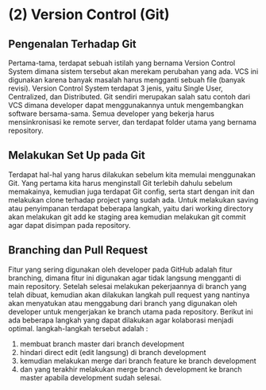# (2) Version Control (Git)

## Pengenalan Terhadap Git
Pertama-tama, terdapat sebuah istilah yang bernama Version Control System dimana sistem tersebut akan
merekam perubahan yang ada. VCS ini digunakan karena banyak masalah
harus mengganti sebuah file (banyak revisi). Version Control System terdapat 3 jenis, yaitu Single User, Centralized,
dan Distributed. Git sendiri merupakan salah satu contoh dari VCS dimana developer dapat menggunakannya untuk
mengembangkan software bersama-sama. Semua developer yang bekerja harus mensinkronisasi ke remote server, dan terdapat 
folder utama yang bernama repository.

## Melakukan Set Up pada Git
Terdapat hal-hal yang harus dilakukan sebelum kita memulai menggunakan Git. Yang pertama kita harus menginstall Git terlebih
dahulu sebelum memakainya, kemudian juga terdapat Git config, serta start dengan init dan melakukan clone terhadap project yang
sudah ada. Untuk melakukan saving atau penyimpanan terdapat beberapa langkah, yaitu dari working directory akan melakukan git add
ke staging area kemudian melakukan git commit agar dapat disimpan pada repository.

## Branching dan Pull Request
Fitur yang sering digunakan oleh developer pada GitHub adalah fitur branching, dimana fitur ini digunakan agar tidak langsung
mengganti di main repository. Setelah selesai melakukan pekerjaannya di branch yang telah dibuat, kemudian akan dilakukan langkah
pull request yang nantinya akan menyatukan atau menggabung dari branch yang digunakan oleh developer untuk mengerjakan ke branch utama
pada repository. Berikut ini ada beberapa langkah yang dapat dilakukan agar kolaborasi menjadi optimal.
langkah-langkah tersebut adalah :
1. membuat branch master dari branch development
2. hindari direct edit (edit langsung) di branch development
3. kemudian melakukan merge dari branch feature ke branch development
4. dan yang terakhir melakukan merge branch development ke branch master apabila development sudah selesai.